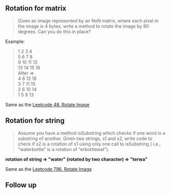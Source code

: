 ## Rotation for matrix
> Given an image represented by an NxN matrix, where each pixel in the image is 4 bytes, write a method to rotate the image by 90 degrees. Can you do this in place?

Example:    
> 1 2 3 4   
5 6 7 8   
9 10 11 12    
> 13 14 15 16    
After =>     
> 4 8 12 16    
3 7 11 15    
2 6 10 14    
> 1 5 9 13     

Same as the [Leetcode 48. Rotate Image](https://github.com/Ssuperfrank/Codes/blob/60894c344558e1702408d30d547d0b342bfed79f/Array/Rotate.md)


## Rotation for string
> Assume you have a method isSubstring which checks if one word is a substring of another. Given two strings, s1 and s2, write code to check if s2 is a rotation of s1 using only one call to isSubstring ( i.e., “waterbottle” is a rotation of “erbottlewat”).

**rotation of string => "water"  (rotated by two character) => "terwa"**

Same as the [Leetcode 796. Rotate Image](https://github.com/Ssuperfrank/Codes/blob/60894c344558e1702408d30d547d0b342bfed79f/Array/Rotate.md)


## Follow up

